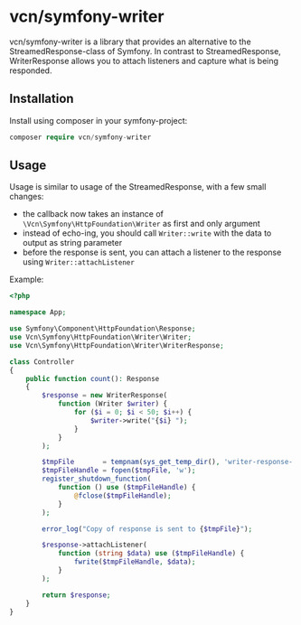 # vcn/symfony-writer

vcn/symfony-writer is a library that provides an alternative to the StreamedResponse-class of Symfony. In contrast to StreamedResponse, WriterResponse allows you to attach listeners and capture what is being responded.

## Installation

Install using composer in your symfony-project:

```php
composer require vcn/symfony-writer
```

## Usage

Usage is similar to usage of the StreamedResponse, with a few small changes:
- the callback now takes an instance of `\Vcn\Symfony\HttpFoundation\Writer` as first and only argument
- instead of echo-ing, you should call `Writer::write` with the data to output as string parameter
-  before the response is sent, you can attach a listener to the response using `Writer::attachListener`

Example:

```php
<?php

namespace App;

use Symfony\Component\HttpFoundation\Response;
use Vcn\Symfony\HttpFoundation\Writer\Writer;
use Vcn\Symfony\HttpFoundation\Writer\WriterResponse;

class Controller
{
    public function count(): Response
    {
        $response = new WriterResponse(
            function (Writer $writer) {
                for ($i = 0; $i < 50; $i++) {
                    $writer->write("{$i} ");
                }
            }
        );

        $tmpFile       = tempnam(sys_get_temp_dir(), 'writer-response-');
        $tmpFileHandle = fopen($tmpFile, 'w');
        register_shutdown_function(
            function () use ($tmpFileHandle) {
                @fclose($tmpFileHandle);
            }
        );

        error_log("Copy of response is sent to {$tmpFile}");

        $response->attachListener(
            function (string $data) use ($tmpFileHandle) {
                fwrite($tmpFileHandle, $data);
            }
        );

        return $response;
    }
}



```

